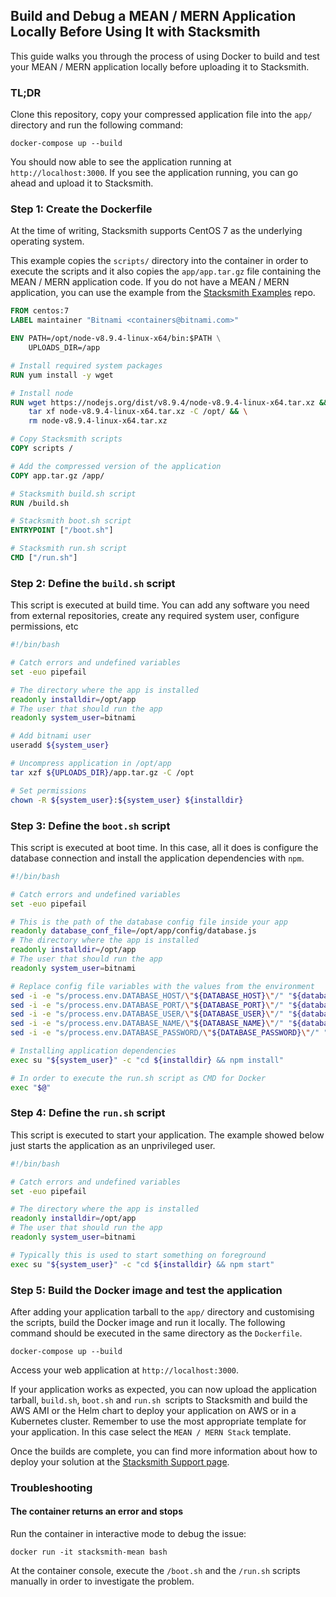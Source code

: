 ## Build and Debug a MEAN / MERN Application Locally Before Using It with Stacksmith

This guide walks you through the process of using Docker to build and test your MEAN / MERN application locally before uploading it to Stacksmith.

### TL;DR

Clone this repository, copy your compressed application file into the `app/` directory and run the following command:

```
docker-compose up --build
```

You should now able to see the application running at `http://localhost:3000`.
If you see the application running, you can go ahead and upload it to Stacksmith.

### Step 1: Create the Dockerfile

At the time of writing, Stacksmith supports CentOS 7 as the underlying operating system.

This example copies the `scripts/` directory into the container in order to execute the scripts and it also copies the `app/app.tar.gz` file containing the MEAN / MERN application code. If you do not have a MEAN / MERN application, you can use the example from the [Stacksmith Examples](https://github.com/bitnami/stacksmith-examples/tree/master/mean/todo) repo.

```Dockerfile
FROM centos:7
LABEL maintainer "Bitnami <containers@bitnami.com>"

ENV PATH=/opt/node-v8.9.4-linux-x64/bin:$PATH \
    UPLOADS_DIR=/app

# Install required system packages
RUN yum install -y wget

# Install node
RUN wget https://nodejs.org/dist/v8.9.4/node-v8.9.4-linux-x64.tar.xz && \
    tar xf node-v8.9.4-linux-x64.tar.xz -C /opt/ && \
    rm node-v8.9.4-linux-x64.tar.xz

# Copy Stacksmith scripts
COPY scripts /

# Add the compressed version of the application
COPY app.tar.gz /app/

# Stacksmith build.sh script
RUN /build.sh

# Stacksmith boot.sh script
ENTRYPOINT ["/boot.sh"]

# Stacksmith run.sh script
CMD ["/run.sh"]
```

### Step 2: Define the `build.sh` script

This script is executed at build time. You can add any software you need from external repositories, create any required system user, configure permissions, etc

```bash
#!/bin/bash

# Catch errors and undefined variables
set -euo pipefail

# The directory where the app is installed
readonly installdir=/opt/app
# The user that should run the app
readonly system_user=bitnami

# Add bitnami user
useradd ${system_user}

# Uncompress application in /opt/app
tar xzf ${UPLOADS_DIR}/app.tar.gz -C /opt

# Set permissions
chown -R ${system_user}:${system_user} ${installdir}

```

### Step 3: Define the `boot.sh` script

This script is executed at boot time. In this case, all it does is configure the database connection and install the application dependencies with `npm`.

```bash
#!/bin/bash

# Catch errors and undefined variables
set -euo pipefail

# This is the path of the database config file inside your app
readonly database_conf_file=/opt/app/config/database.js
# The directory where the app is installed
readonly installdir=/opt/app
# The user that should run the app
readonly system_user=bitnami

# Replace config file variables with the values from the environment
sed -i -e "s/process.env.DATABASE_HOST/\"${DATABASE_HOST}\"/" "${database_conf_file}"
sed -i -e "s/process.env.DATABASE_PORT/\"${DATABASE_PORT}\"/" "${database_conf_file}"
sed -i -e "s/process.env.DATABASE_USER/\"${DATABASE_USER}\"/" "${database_conf_file}"
sed -i -e "s/process.env.DATABASE_NAME/\"${DATABASE_NAME}\"/" "${database_conf_file}"
sed -i -e "s/process.env.DATABASE_PASSWORD/\"${DATABASE_PASSWORD}\"/" "${database_conf_file}"

# Installing application dependencies
exec su "${system_user}" -c "cd ${installdir} && npm install"

# In order to execute the run.sh script as CMD for Docker
exec "$@"
```

### Step 4: Define the `run.sh` script

This script is executed to start your application. The example showed below just starts the application as an unprivileged user.

```bash
#!/bin/bash

# Catch errors and undefined variables
set -euo pipefail

# The directory where the app is installed
readonly installdir=/opt/app
# The user that should run the app
readonly system_user=bitnami

# Typically this is used to start something on foreground
exec su "${system_user}" -c "cd ${installdir} && npm start"
```

### Step 5: Build the Docker image and test the application

After adding your application tarball to the `app/` directory and customising the scripts, build the Docker image and run it locally. The following command should be executed in the same directory as the `Dockerfile`.

```
docker-compose up --build
```

Access your web application at `http://localhost:3000`.

If your application works as expected, you can now upload the application tarball, `build.sh`, `boot.sh` and `run.sh `scripts to Stacksmith and build the AWS AMI or the Helm chart to deploy your application on AWS or in a Kubernetes cluster.
Remember to use the most appropriate template for your application. In this case select the `MEAN / MERN Stack` template.

Once the builds are complete, you can find more information about how to deploy your solution at the [Stacksmith Support page](https://beta.stacksmith.bitnami.com/support/).

### Troubleshooting

#### The container returns an error and stops

Run the container in interactive mode to debug the issue:

```
docker run -it stacksmith-mean bash
```

At the container console, execute the `/boot.sh` and the `/run.sh` scripts manually in order to investigate the problem.
